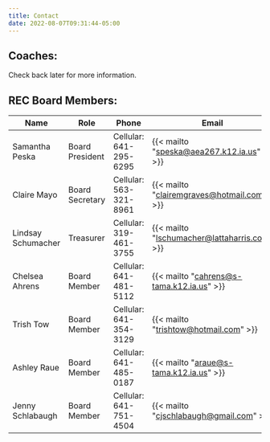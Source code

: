 ```yaml
---
title: Contact
date: 2022-08-07T09:31:44-05:00
---
```


<!--This is a stupid, but apparently necessary file.  It's stupid because this content is not displayed anywhere on the site, but the file is necessary just to make sure the `contact` page exists./-->

## Coaches:

Check back later for more information.

## REC Board Members:

| Name | Role | Phone | Email |
| ---  | ---  | ---   | ---   |
| Samantha Peska | Board President | Cellular: 641-295-6295 | {{< mailto "speska@aea267.k12.ia.us" >}} |
| Claire Mayo | Board Secretary | Cellular: 563-321-8961 | {{< mailto "clairemgraves@hotmail.com" >}} |
| Lindsay Schumacher | Treasurer | Cellular: 319-461-3755 | {{< mailto "lschumacher@lattaharris.com" >}} |
| Chelsea Ahrens | Board Member | Cellular: 641-481-5112 | {{< mailto "cahrens@s-tama.k12.ia.us" >}} |
| Trish Tow | Board Member | Cellular: 641-354-3129 | {{< mailto "trishtow@hotmail.com" >}} |
| Ashley Raue | Board Member | Cellular: 641-485-0187 | {{< mailto "araue@s-tama.k12.ia.us" >}} |
| Jenny Schlabaugh | Board Member | Cellular: 641-751-4504 | {{< mailto "cjschlabaugh@gmail.com" >}} |